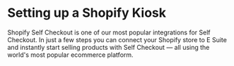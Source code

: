 [_metadata_:title]:- 'Setting up a Shopify Kiosk'
[_metadata_:description]:- "Start selling products from your Shopify on your Kiosk in just a few clicks."
[_metadata_:author]:- "Dawar Rashid"
[_metadata_:tags]:- "shopify,activation,self checkout,integration"
[_metadata_:date]:- "October 9 2022"


# Setting up a Shopify Kiosk
Shopify Self Checkout is one of our most popular integrations for Self Checkout. In just a few steps you can connect your Shopify store to E Suite and instantly start selling products with Self Checkout — all using the world's most popular ecommerce platform.
